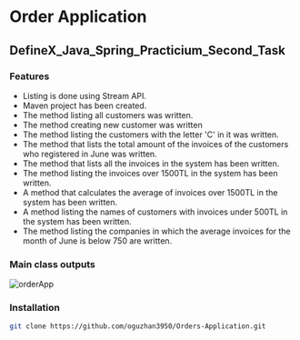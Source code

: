 # Order Application
## DefineX_Java_Spring_Practicium_Second_Task

### Features

- Listing is done using Stream API.
- Maven project has been created.
- The method listing all customers was written.
- The method creating new customer was written
- The method listing the customers with the letter 'C' in it was written.
- The method that lists the total amount of the invoices of the customers who registered in June was written.
- The method that lists all the invoices in the system has been written.
- The method listing the invoices over 1500TL in the system has been written.
- A method that calculates the average of invoices over 1500TL in the system has been written.
- A method listing the names of customers with invoices under 500TL in the system has been written.
- The method listing the companies in which the average invoices for the month of June is below 750 are written.

### Main class outputs
![orderApp](https://user-images.githubusercontent.com/101995377/216622034-0a7f2a4b-4d2c-4a89-9a97-3d5af9f7f535.png)

### Installation

```sh
git clone https://github.com/oguzhan3950/Orders-Application.git
```
